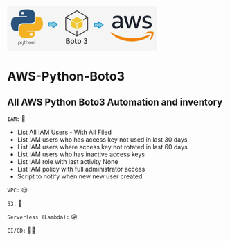 ![alt text](https://github.com/Jagat45106/AWS-Python/blob/main/pythonboto3.png)

<H1>AWS-Python-Boto3</H1> 
<H2>All AWS Python Boto3 Automation and inventory</H2>

`IAM:` :cowboy_hat_face:
 - List All IAM Users - With All Filed
 - List IAM users who has access key not used in last 30 days
 - List IAM users where access key not rotated in last 60 days
 - List IAM users who has inactive access keys
 - List IAM role with last activity None
 - List IAM policy with full administrator access
 - Script to notify when new new user created

`VPC:` :wink:

`S3:` :smiling_face_with_three_hearts:

`Serverless (Lambda):` :stuck_out_tongue_winking_eye:

`CI/CD:` :face_in_clouds:

